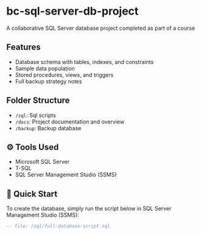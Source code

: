 # bc-sql-server-db-project
A collaborative SQL Server database project completed as part of a course

## Features

- Database schema with tables, indexes, and constraints
- Sample data population
- Stored procedures, views, and triggers
- Full backup strategy notes

## Folder Structure

- `/sql`: Sql scripts
- `/docs`: Project documentation and overview
- `/backup`: Backup database

## ⚙️ Tools Used

- Microsoft SQL Server
- T-SQL
- SQL Server Management Studio (SSMS)
## 🚀 Quick Start

To create the database, simply run the script below in SQL Server Management Studio (SSMS):

```sql
-- file: /sql/full-database-script.sql
